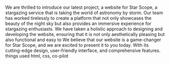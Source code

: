 We are thrilled to introduce our latest project, a website for Star Scope, a stargazing service that is taking the world of astronomy by storm. Our team has worked tirelessly to create a platform that not only showcases the beauty of the night sky but also provides an immersive experience for stargazing enthusiasts. 
We have taken a holistic approach to designing and developing the website, ensuring that it is not only aesthetically pleasing but also functional and easy to
We believe that our website is a game-changer for Star Scope, and we are excited to present it to you today. With its cutting-edge design, user-friendly interface, and comprehensive features.
things used html, css, co-pilot